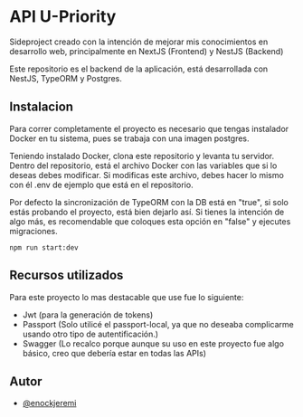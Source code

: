 # API U-Priority

Sideproject creado con la intención de mejorar mis conocimientos en desarrollo web, principalmente en NextJS (Frontend) y NestJS (Backend)

Este repositorio es el backend de la aplicación, está desarrollada con NestJS, TypeORM y Postgres.


## Instalacion
Para correr completamente el proyecto es necesario que tengas instalador Docker en tu sistema, pues se trabaja con una imagen postgres.

Teniendo instalado Docker, clona este repositorio y levanta tu servidor. Dentro del repositorio, está el archivo Docker con las variables que si lo deseas debes modificar. Si modificas este archivo, debes hacer lo mismo con él .env de ejemplo que está en el repositorio.

Por defecto la sincronización de TypeORM con la DB está en "true", si solo estás probando el proyecto, está bien dejarlo así. Si tienes la intención de algo más, es recomendable que coloques esta opción en "false" y ejecutes migraciones.

``` 
npm run start:dev
```

## Recursos utilizados

Para este proyecto lo mas destacable que use fue lo siguiente:

- Jwt (para la generación de tokens)
- Passport (Solo utilicé el passport-local, ya que no deseaba complicarme usando otro tipo de autentificación.)
- Swagger (Lo recalco porque aunque su uso en este proyecto fue algo básico, creo que debería estar en todas las APIs)

## Autor

- [@enockjeremi](https://www.github.com/enockjeremi)
